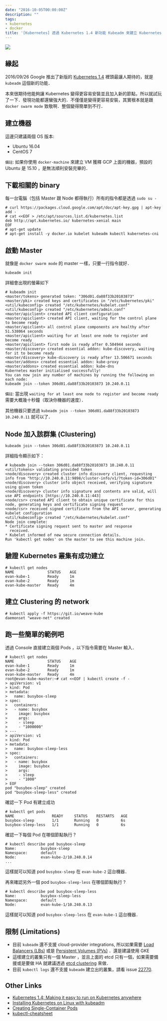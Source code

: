 ```yaml
---
date: "2016-10-05T00:00:00Z"
description: ""
tags:
- kubernetes
- docker
title: '[Kubernetes] 透過 Kubernetes 1.4 新功能 Kubeadm 來建立 Kubernetes Cluster'
---
```


![](http://blog.arungupta.me/wp-content/uploads/2015/01/kubernetes-logo.png)

## 緣起

2016/09/26 Google 推出了新版的 [Kubernetes 1.4](http://blog.kubernetes.io/2016/09/kubernetes-1.4-making-it-easy-to-run-on-kuberentes-anywhere.html?m=1) 裡頭最讓人期待的，就是 `kubeadm` 這個新的功能．

本來很期待他能夠讓 Kubernetes 變得更容易安裝並且加入新的節點，所以就試玩了一下．發現功能都還蠻強大的．不僅僅是變得更容易安裝，其實根本就是跟 `docker swarm mode` 致敬啊．整個變得簡單到不行．

## 建立機器

這邊只建議兩個 OS 版本:

- Ubuntu 16.04
- CentOS 7

`備註`: 如果你使用 `docker-machine` 來建立 VM 獲釋 GCP 上面的機器，預設的 Ubuntu 是 15.10 ，是無法順利安裝完畢的．

## 下載相關的 binary

每一台電腦（包括 Master 跟 Node 都得執行）所有的指令都是透過 `sudo su -`

```
# curl https://packages.cloud.google.com/apt/doc/apt-key.gpg | apt-key add -
# cat <<EOF > /etc/apt/sources.list.d/kubernetes.list
deb http://apt.kubernetes.io/ kubernetes-xenial main
EOF
# apt-get update
# apt-get install -y docker.io kubelet kubeadm kubectl kubernetes-cni
```

## 啟動 Master

就像是 `docker swarm mode` 的 master 一樣，只要一行指令就好．

```
kubeadm init
```

詳細會出現的螢幕如下

```
# kubeadm init
<master/tokens> generated token: "306d01.da88f33b20103873"
<master/pki> created keys and certificates in "/etc/kubernetes/pki"
<util/kubeconfig> created "/etc/kubernetes/kubelet.conf"
<util/kubeconfig> created "/etc/kubernetes/admin.conf"
<master/apiclient> created API client configuration
<master/apiclient> created API client, waiting for the control plane to become ready
<master/apiclient> all control plane components are healthy after 51.538064 seconds
<master/apiclient> waiting for at least one node to register and become ready
<master/apiclient> first node is ready after 0.504944 seconds
<master/discovery> created essential addon: kube-discovery, waiting for it to become ready
<master/discovery> kube-discovery is ready after 13.506671 seconds
<master/addons> created essential addon: kube-proxy
<master/addons> created essential addon: kube-dns
Kubernetes master initialised successfully!
You can now join any number of machines by running the following on each node:
kubeadm join --token 306d01.da88f33b20103873 10.240.0.11
```

`備註`: 當出現 `waiting for at least one node to register and become ready` 需要大概幾十秒鐘（取決你機器的速度）．

其他機器只要透過 `kubeadm join --token 306d01.da88f33b20103873 10.240.0.11` 就可以了．

## Node 加入該群集 (Clustering)

```
kubeadm join --token 306d01.da88f33b20103873 10.240.0.11
```

 詳細指令顯示如下：
 
```
# kubeadm join --token 306d01.da88f33b20103873 10.240.0.11
<util/tokens> validating provided token
<node/discovery> created cluster info discovery client, requesting info from "http://10.240.0.11:9898/cluster-info/v1/?token-id=306d01"
<node/discovery> cluster info object received, verifying signature using given token
<node/discovery> cluster info signature and contents are valid, will use API endpoints [https://10.240.0.11:443]
<node/csr> created API client to obtain unique certificate for this node, generating keys and certificate signing request
<node/csr> received signed certificate from the API server, generating kubelet configuration
<util/kubeconfig> created "/etc/kubernetes/kubelet.conf"
Node join complete:
* Certificate signing request sent to master and response
  received.
* Kubelet informed of new secure connection details.
Run 'kubectl get nodes' on the master to see this machine join.
```

## 驗證 Kubernetes 叢集有成功建立

```
# kubectl get nodes
NAME               STATUS    AGE
evan-kube-1        Ready     1m
evan-kube-2        Ready     1m
evan-kube-master   Ready     4m
```

## 建立 Clustering 的 network

```
# kubectl apply -f https://git.io/weave-kube
daemonset "weave-net" created
```

## 跑一些簡單的範例吧

透過 Console 直接建立兩個 Pods ，以下指令需要在 Master 輸入．

```
# kubectl get nodes
NAME               STATUS    AGE
evan-kube-1        Ready     1m
evan-kube-2        Ready     1m
evan-kube-master   Ready     4m
root@evan-kube-master:~# cat <<EOF | kubectl create -f -
> apiVersion: v1
> kind: Pod
> metadata:
>   name: busybox-sleep
> spec:
>   containers:
>   - name: busybox
>     image: busybox
>     args:
>     - sleep
>     - "1000000"
> ---
> apiVersion: v1
> kind: Pod
> metadata:
>   name: busybox-sleep-less
> spec:
>   containers:
>   - name: busybox
>     image: busybox
>     args:
>     - sleep
>     - "1000"
> EOF
pod "busybox-sleep" created
pod "busybox-sleep-less" created
```


確認一下 Pod 有建立成功

```
# kubectl get pods
NAME                 READY     STATUS    RESTARTS   AGE
busybox-sleep        1/1       Running   0          6s
busybox-sleep-less   1/1       Running   0          6s
```

確認一下每個 Pod 在哪個節點執行 ?

```
# kubectl describe pod busybox-sleep
Name:           busybox-sleep
Namespace:      default
Node:           evan-kube-2/10.240.0.14
...
```

這樣就可以知道 pod `busybox-sleep` 在 `evan-kube-2` 這台機器．

再來確認另外一個 pod `busybox-sleep-less` 在哪個節點執行 ?

```
# kubectl describe pod busybox-sleep-less
Name:           busybox-sleep-less
Namespace:      default
Node:           evan-kube-1/10.240.0.13
```

這樣就可以知道 pod `busybox-sleep-less` 在 `evan-kube-1` 這台機器．

## 限制 (Limitations)


- 目前 `kubeadm` 還不支援 cloud-provider integrations, 所以如果需要 [Load Balancers (LBs)](http://kubernetes.io/docs/user-guide/load-balancer/) 或是 [Persistent Volumes (PVs)](http://kubernetes.io/docs/user-guide/persistent-volumes/walkthrough/) ．還是建議使用 GKE 
- 這樣建立的叢集只有一個 Master ，並且上面的 etcd 只有一個，如果需要備援或是要做 HA 就建議透過 [etcd clustering](https://coreos.com/etcd/docs/latest/admin_guide.html) 來做．
- 目前 `kubectl logs` 還不支援 `kubeadm` 建立出的叢集，請看 issue [22770](https://github.com/kubernetes/kubernetes/issues/22770).


## Other Links

- [Kubernetes 1.4: Making it easy to run on Kubernetes anywhere](http://blog.kubernetes.io/2016/09/kubernetes-1.4-making-it-easy-to-run-on-kuberentes-anywhere.html?m=1)
- [Installing Kubernetes on Linux with kubeadm](http://kubernetes.io/docs/getting-started-guides/kubeadm/)
- [Creating Single-Container Pods](http://kubernetes.io/docs/user-guide/pods/single-container/)
- [kubectl-cheatsheet](http://kubernetes.io/docs/user-guide/kubectl-cheatsheet/)